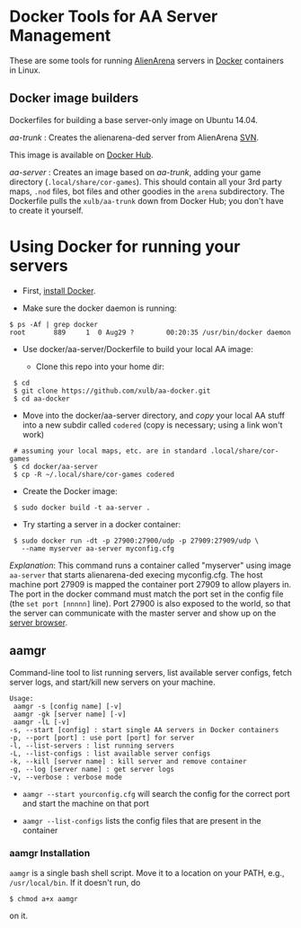 Docker Tools for AA Server Management
=====================================

These are some tools for running [AlienArena](http://red.planetarena.org)
servers in [Docker](http://www.docker.com) containers in Linux.

## Docker image builders

Dockerfiles for building a base server-only image on Ubuntu 14.04.

_aa-trunk_ : Creates the alienarena-ded server from AlienArena [SVN](http://svn.icculus.org/alienarena).

This image is available on [Docker Hub](https://hub.docker.com/r/xulb/aa-trunk).

_aa-server_ : Creates an image based on _aa-trunk_, adding your game directory
(`.local/share/cor-games`). This should contain all your 3rd party maps, `.nod` files, bot files and other goodies in the `arena` subdirectory. 
The Dockerfile pulls the `xulb/aa-trunk` down from Docker Hub; you don't 
have to create it yourself.

# Using Docker for running your servers

* First, [install Docker](https://docs.docker.com/installation/).

* Make sure the docker daemon is running:
```
$ ps -Af | grep docker
root       889     1  0 Aug29 ?        00:20:35 /usr/bin/docker daemon
```

* Use docker/aa-server/Dockerfile to build your local AA image:

  * Clone this repo into your home dir:
```
 $ cd
 $ git clone https://github.com/xulb/aa-docker.git
 $ cd aa-docker
```

  * Move into the docker/aa-server directory, and *copy* your local AA stuff 
into a new subdir called `codered` (copy is necessary; using a link won't work)
```
 # assuming your local maps, etc. are in standard .local/share/cor-games
 $ cd docker/aa-server
 $ cp -R ~/.local/share/cor-games codered
```

  * Create the Docker image:

```
 $ sudo docker build -t aa-server .
```

  * Try starting a server in a docker container:

```
 $ sudo docker run -dt -p 27900:27900/udp -p 27909:27909/udp \
   --name myserver aa-server myconfig.cfg
```

_Explanation_: This command runs a container called "myserver" using
image `aa-server` that starts alienarena-ded execing myconfig.cfg. The
host machine port 27909 is mapped the container port 27909 to allow
players in. The port in the docker command must match the port set in
the config file (the `set port [nnnnn]` line). Port 27900 is also
exposed to the world, so that the server can communicate with the
master server and show up on the [server
browser](http://hal.nanoid.net/arena/tools/browser/).

## aamgr

Command-line tool to list running servers, list available server
configs, fetch server logs, and start/kill new servers on your
machine.

```
Usage:
 aamgr -s [config name] [-v]
 aamgr -gk [server name] [-v]
 aamgr -lL [-v]
-s, --start [config] : start single AA servers in Docker containers
-p, --port [port] : use port [port] for server
-l, --list-servers : list running servers
-L, --list-configs : list available server configs
-k, --kill [server name] : kill server and remove container
-g, --log [server name] : get server logs
-v, --verbose : verbose mode
```

* `aamgr --start yourconfig.cfg` will search the config for the
  correct port and start the machine on that port

* `aamgr --list-configs` lists the config files that are present in
  the container

### aamgr Installation

`aamgr` is a single bash shell script. Move it to a location on your
PATH, e.g., `/usr/local/bin`. If it doesn't run, do

```
$ chmod a+x aamgr
```

on it.

